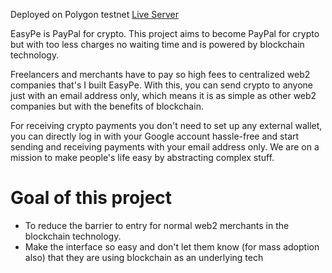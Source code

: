 Deployed on Polygon testnet [Live Server](https://easy-pe.vercel.app/)

EasyPe is PayPal for crypto. This project aims to become PayPal for crypto but with too less charges no waiting time and is powered by blockchain technology.

Freelancers and merchants have to pay so high fees to centralized web2 companies that's I built EasyPe. With this, you can send crypto to anyone just with an email address only, which means it is as simple as other web2 companies but with the benefits of blockchain.

For receiving crypto payments you don't need to set up any external wallet, you can directly log in with your Google account hassle-free and start sending and receiving payments with your email address only. We are on a mission to make people's life easy by abstracting complex stuff.

# Goal of this project

- To reduce the barrier to entry for normal web2 merchants in the blockchain technology.
- Make the interface so easy and don't let them know (for mass adoption also) that they are using blockchain as an underlying tech
